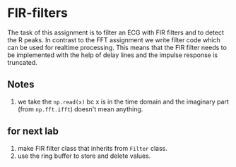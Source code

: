 # FIR-filters
The task of this assignment is to filter an ECG with FIR filters and to detect the R peaks. In contrast to the FFT assignment we write filter code which can be used for realtime processing. This means that the FIR filter needs to be implemented with the help of delay lines and the impulse response is truncated.

## Notes

1. we take the `np.read(x)` bc x is in the time domain and the imaginary part (from `np.fft.ifft`) doesn't mean anything.


## for next lab

1. make FIR filter class that inherits from `Filter` class.
2. use the ring buffer to store and delete values.
